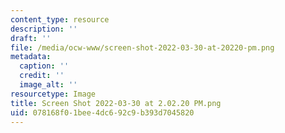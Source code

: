 ```yaml
---
content_type: resource
description: ''
draft: ''
file: /media/ocw-www/screen-shot-2022-03-30-at-20220-pm.png
metadata:
  caption: ''
  credit: ''
  image_alt: ''
resourcetype: Image
title: Screen Shot 2022-03-30 at 2.02.20 PM.png
uid: 078168f0-1bee-4dc6-92c9-b393d7045820
---
```


